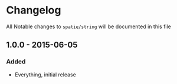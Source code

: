 # Changelog

All Notable changes to `spatie/string` will be documented in this file

## 1.0.0 - 2015-06-05

### Added
- Everything, initial release
